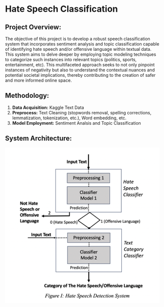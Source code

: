 # Hate Speech Classification

## Project Overview: 

The objective of this project is to develop a robust speech classification system that incorporates sentiment analysis and topic classification capable of identifying hate speech and/or offensive language within textual data. This system aims to delve deeper by employing topic modeling techniques to categorize such instances into relevant topics (politics, sports, entertainment, etc). This multifaceted approach seeks to not only pinpoint instances of negativity but also to understand the contextual nuances and potential societal implications, thereby contributing to the creation of safer and more informed online space. 

## Methodology:
1. **Data Acquisition:** Kaggle Text Data
2. **Preprocess:** Text Cleaning (stopwords removal, spelling corrections, lemmatization, tokenization, etc.), Word embedding, etc. 
3. **Model Employment:** Sentiment Analsis and Topic Classification

## System Architecture: 
<img src="https://github.com/tessajwu/Hate-Speech-Classification/blob/main/Screen%20Shot%202023-12-30%20at%203.22.44%20PM.png" width=800 align="center">
